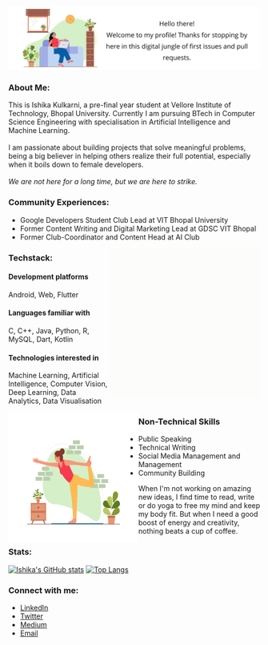 


<!--
**Ishika13/ishika13** is a ✨ _special_ ✨ repository because its `README.md` (this file) appears on your GitHub profile.

--> 
![Ishika13](Hello_there.svg)
### About Me:<br>
This is Ishika Kulkarni, a pre-final year student at Vellore Institute of Technology, Bhopal University. Currently I am pursuing BTech in Computer Science Engineering with specialisation in Artificial Intelligence and Machine Learning.
<br>  
I am passionate about building projects that solve meaningful problems, being a big believer in helping others realize their full potential, especially when it boils down to female developers.  
<br>
*We are not here for a long time, but we are here to strike.* 



### Community Experiences:
<ul>
<li>Google Developers Student Club Lead at VIT Bhopal University </li>
<li>Former Content Writing and Digital Marketing Lead at GDSC VIT Bhopal </li>
<li>Former Club-Coordinator and Content Head at AI Club </li>
</ul>

<img src = "https://github.com/Ishika13/ishika13/blob/main/coffee.gif" width = "300px" height = "300px" align = right>

### Techstack:

#### Development platforms
Android, Web, Flutter
#### Languages familiar with
C, C++, Java, Python, R, MySQL, Dart, Kotlin
#### Technologies interested in
Machine Learning, Artificial Intelligence, Computer Vision, Deep Learning, Data Analytics, Data Visualisation

<img src = "https://github.com/Ishika13/ishika13/blob/main/yoga.svg" width = "260px" height = "260px" align = left>

### Non-Technical Skills
<ul>
 <li> Public Speaking </li>
 <li> Technical Writing</li>
 <li> Social Media Management and Management</li>
 <li> Community Building </li>
</ul>

When I'm not working on amazing new ideas, I find time to read, write or do yoga to free my mind and keep my body fit. But when I need a good boost of energy and creativity, nothing beats a cup of coffee.
<br>
### Stats:

[![Ishika's GitHub stats](https://github-readme-stats.vercel.app/api?username=ishika13)](https://github.com/ishika13/github-readme-stats) [![Top Langs](https://github-readme-stats.vercel.app/api/top-langs/?username=ishika13&layout=compact)](https://github.com/ishika13/github-readme-stats)

### Connect with me:
<ul>
 <li> <a href="https://www.linkedin.com/in/ishikakulkarni/"> LinkedIn </a></li>  
<li><a href="https://twitter.com/KulkarniIshika"> Twitter </a></li>  
<li><a href="https://medium.com/@ishika-kulkarni"> Medium </a> </li>
<li><a href="ishikakulkarni2@gmail.com"> Email </a></li>
</ul>



